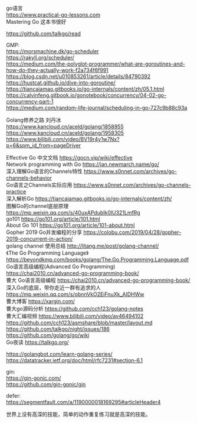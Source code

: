 go语言  
https://www.practical-go-lessons.com  
Mastering Go 这本书很好  
  
https://github.com/talkgo/read  
  
GMP:  
https://morsmachine.dk/go-scheduler    
https://rakyll.org/scheduler/  
https://medium.com/the-polyglot-programmer/what-are-goroutines-and-how-do-they-actually-work-f2a734f6f991  
https://blog.csdn.net/u010853261/article/details/84790392  
https://hustcat.github.io/dive-into-goroutine/  
https://tiancaiamao.gitbooks.io/go-internals/content/zh/05.1.html  
https://calvinfeng.gitbook.io/gonotebook/concurrency/04-02-go-concurrency-part-1  
https://medium.com/random-life-journal/scheduling-in-go-727c9b88c93a  
  
Golang修养之路 刘丹冰  
https://www.kancloud.cn/aceld/golang/1858955  
https://www.kancloud.cn/aceld/golang/1958305  
https://www.bilibili.com/video/BV19r4y1w7Nx?p=6&spm_id_from=pageDriver  
  
Effective Go 中文文档   https://gocn.vip/wiki/effective  
Network programming with Go	https://jan.newmarch.name/go/  
深入理解Go语言的Channels特性	https://www.s0nnet.com/archives/go-channels-behavior  
Go语言之Channels实际应用	https://www.s0nnet.com/archives/go-channels-practice  
深入解析Go	https://tiancaiamao.gitbooks.io/go-internals/content/zh/  
图解Go的channel底层原理  
https://mp.weixin.qq.com/s/40uxAPdubIk0lU321LmfRg  
go101 https://go101.org/article/101.html  
About Go 101	https://go101.org/article/101-about.html  
Gopher 2019 Go并发编程的分享	https://colobu.com/2019/04/28/gopher-2019-concurrent-in-action/  
golang channel 使用总结	http://litang.me/post/golang-channel/  
《The Go Programming Language》  
https://beyondkmp.com/books/golang/The.Go.Programming.Language.pdf  
Go语言高级编程(Advanced Go Programming)	  
https://chai2010.cn/advanced-go-programming-book/  
曹大 Go语言高级编程 https://chai2010.cn/advanced-go-programming-book/  
深入Go的底层，带你走近一群有追求的人  
https://mp.weixin.qq.com/s/obnnVkO2EiFnuXk_AIDHWw  
曹大博客 https://xargin.com/  
曹大go源码分析 https://github.com/cch123/golang-notes  
曹大汇编视频 https://www.bilibili.com/video/av46494102  
https://github.com/cch123/asmshare/blob/master/layout.md  
https://github.com/talkgo/night/issues/186  
https://github.com/golang/go/wiki  
Go夜读	https://talkgo.org/  
  
https://golangbot.com/learn-golang-series/  
https://datatracker.ietf.org/doc/html/rfc7231#section-6.1  
  
gin:  
https://gin-gonic.com/  
https://github.com/gin-gonic/gin  
  
defer:  
https://segmentfault.com/a/1190000018169295#articleHeader4  
  
世界上没有高深的技能，简单的动作重复练习就是高深的技能。  
